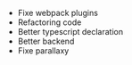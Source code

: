 - Fixe webpack plugins
- Refactoring code
- Better typescript declaration
- Better backend
- Fixe parallaxy
